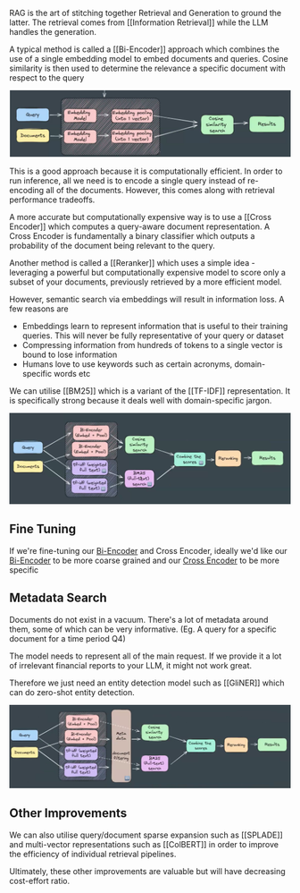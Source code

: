 RAG is the art of stitching together Retrieval and Generation to ground the latter. The retrieval comes from [[Information Retrieval]] while the LLM handles the generation.

A typical method is called a [[Bi-Encoder]] approach which combines the use of a single embedding model to embed documents and queries. Cosine similarity is then used to determine the relevance a specific document with respect to the query

![](assets/CleanShot%202024-06-13%20at%2020.13.56.png)

This is a good approach because it is computationally efficient. In order to run inference, all we need is to encode a single query instead of re-encoding all of the documents. However, this comes along with retrieval performance tradeoffs.

A more accurate but computationally expensive way is to use a [[Cross Encoder]] which computes a query-aware document representation. A Cross Encoder is fundamentally a binary classifier which outputs a probability of the document being relevant to the query.

Another method is called a [[Reranker]] which uses a simple idea - leveraging a powerful but computationally expensive model to score only a subset of your documents, previously retrieved by a more efficient model. 

However, semantic search via embeddings will result in information loss. A few reasons are
- Embeddings learn to represent information that is useful to their training queries. This will never be fully representative of your query or dataset
- Compressing information from hundreds of tokens to a single vector is bound to lose information
- Humans love to use keywords such as certain acronyms, domain-specific words etc

We can utilise [[BM25]] which is a variant of the [[TF-IDF]] representation. It is specifically strong because it deals well with domain-specific jargon. 

![](assets/CleanShot%202024-06-13%20at%2020.27.01.png)

## Fine Tuning

If we're fine-tuning our [Bi-Encoder](Bi-Encoder) and Cross Encoder, ideally we'd like our [Bi-Encoder](Bi-Encoder)
 to be more coarse grained and our [Cross Encoder](Cross%20Encoder) to be more specific
## Metadata Search

Documents do not exist in a vacuum. There's a lot of metadata around them, some of which can be very informative. (Eg. A query for a specific document for a time period Q4)

The model needs to represent all of the main request. If we provide it a lot of irrelevant financial reports to your LLM, it might not work great.

Therefore we just need an entity detection model such as [[GliNER]] which can do zero-shot entity detection. 

![](assets/CleanShot%202024-06-13%20at%2020.29.37.png)

## Other Improvements

We can also utilise query/document sparse expansion such as [[SPLADE]] and multi-vector representations such as [[ColBERT]] in order to improve the efficiency of individual retrieval pipelines. 

Ultimately, these other improvements are valuable but will have decreasing cost-effort ratio.